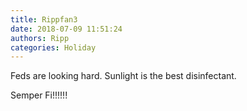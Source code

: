 ```yaml
---
title: Rippfan3
date: 2018-07-09 11:51:24
authors: Ripp
categories: Holiday
---
```


 Feds are looking hard.
Sunlight is the best disinfectant.

Semper Fi!!!!!!